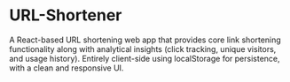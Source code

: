 # URL-Shortener
A React-based URL shortening web app that provides core link shortening functionality along with analytical insights (click tracking, unique visitors, and usage history). Entirely client-side using localStorage for persistence, with a clean and responsive UI.

